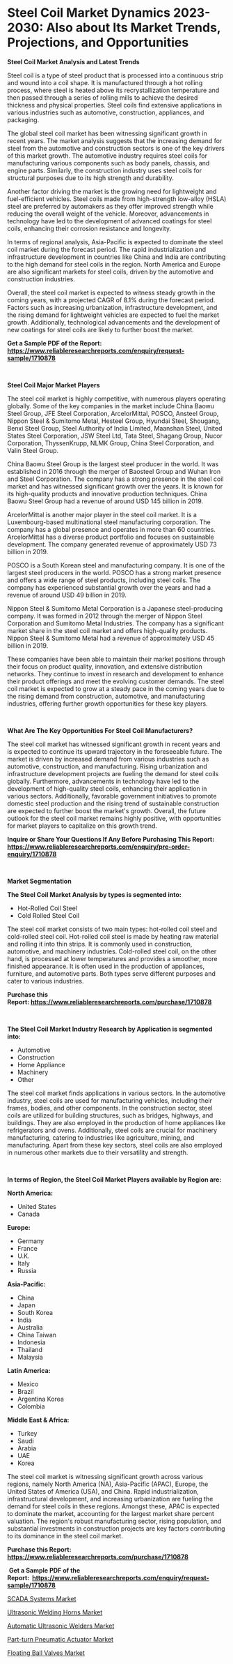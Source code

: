 <p><h1>Steel Coil Market Dynamics 2023-2030: Also about Its Market Trends, Projections, and Opportunities</h1></p><p><strong>Steel Coil Market Analysis and Latest Trends</strong></p>
<p><p>Steel coil is a type of steel product that is processed into a continuous strip and wound into a coil shape. It is manufactured through a hot rolling process, where steel is heated above its recrystallization temperature and then passed through a series of rolling mills to achieve the desired thickness and physical properties. Steel coils find extensive applications in various industries such as automotive, construction, appliances, and packaging.</p><p>The global steel coil market has been witnessing significant growth in recent years. The market analysis suggests that the increasing demand for steel from the automotive and construction sectors is one of the key drivers of this market growth. The automotive industry requires steel coils for manufacturing various components such as body panels, chassis, and engine parts. Similarly, the construction industry uses steel coils for structural purposes due to its high strength and durability.</p><p>Another factor driving the market is the growing need for lightweight and fuel-efficient vehicles. Steel coils made from high-strength low-alloy (HSLA) steel are preferred by automakers as they offer improved strength while reducing the overall weight of the vehicle. Moreover, advancements in technology have led to the development of advanced coatings for steel coils, enhancing their corrosion resistance and longevity.</p><p>In terms of regional analysis, Asia-Pacific is expected to dominate the steel coil market during the forecast period. The rapid industrialization and infrastructure development in countries like China and India are contributing to the high demand for steel coils in the region. North America and Europe are also significant markets for steel coils, driven by the automotive and construction industries.</p><p>Overall, the steel coil market is expected to witness steady growth in the coming years, with a projected CAGR of 8.1% during the forecast period. Factors such as increasing urbanization, infrastructure development, and the rising demand for lightweight vehicles are expected to fuel the market growth. Additionally, technological advancements and the development of new coatings for steel coils are likely to further boost the market.</p></p>
<p><strong>Get a Sample PDF of the Report:&nbsp; <a href="https://www.reliableresearchreports.com/enquiry/request-sample/1710878">https://www.reliableresearchreports.com/enquiry/request-sample/1710878</a></strong></p>
<p>&nbsp;</p>
<p><strong>Steel Coil Major Market Players</strong></p>
<p><p>The steel coil market is highly competitive, with numerous players operating globally. Some of the key companies in the market include China Baowu Steel Group, JFE Steel Corporation, ArcelorMittal, POSCO, Ansteel Group, Nippon Steel & Sumitomo Metal, Hesteel Group, Hyundai Steel, Shougang, Benxi Steel Group, Steel Authority of India Limited, Maanshan Steel, United States Steel Corporation, JSW Steel Ltd, Tata Steel, Shagang Group, Nucor Corporation, ThyssenKrupp, NLMK Group, China Steel Corporation, and Valin Steel Group.</p><p>China Baowu Steel Group is the largest steel producer in the world. It was established in 2016 through the merger of Baosteel Group and Wuhan Iron and Steel Corporation. The company has a strong presence in the steel coil market and has witnessed significant growth over the years. It is known for its high-quality products and innovative production techniques. China Baowu Steel Group had a revenue of around USD 145 billion in 2019.</p><p>ArcelorMittal is another major player in the steel coil market. It is a Luxembourg-based multinational steel manufacturing corporation. The company has a global presence and operates in more than 60 countries. ArcelorMittal has a diverse product portfolio and focuses on sustainable development. The company generated revenue of approximately USD 73 billion in 2019.</p><p>POSCO is a South Korean steel and manufacturing company. It is one of the largest steel producers in the world. POSCO has a strong market presence and offers a wide range of steel products, including steel coils. The company has experienced substantial growth over the years and had a revenue of around USD 49 billion in 2019.</p><p>Nippon Steel & Sumitomo Metal Corporation is a Japanese steel-producing company. It was formed in 2012 through the merger of Nippon Steel Corporation and Sumitomo Metal Industries. The company has a significant market share in the steel coil market and offers high-quality products. Nippon Steel & Sumitomo Metal had a revenue of approximately USD 45 billion in 2019.</p><p>These companies have been able to maintain their market positions through their focus on product quality, innovation, and extensive distribution networks. They continue to invest in research and development to enhance their product offerings and meet the evolving customer demands. The steel coil market is expected to grow at a steady pace in the coming years due to the rising demand from construction, automotive, and manufacturing industries, offering further growth opportunities for these key players.</p></p>
<p>&nbsp;</p>
<p><strong>What Are The Key Opportunities For Steel Coil Manufacturers?</strong></p>
<p><p>The steel coil market has witnessed significant growth in recent years and is expected to continue its upward trajectory in the foreseeable future. The market is driven by increased demand from various industries such as automotive, construction, and manufacturing. Rising urbanization and infrastructure development projects are fueling the demand for steel coils globally. Furthermore, advancements in technology have led to the development of high-quality steel coils, enhancing their application in various sectors. Additionally, favorable government initiatives to promote domestic steel production and the rising trend of sustainable construction are expected to further boost the market's growth. Overall, the future outlook for the steel coil market remains highly positive, with opportunities for market players to capitalize on this growth trend.</p></p>
<p><strong>Inquire or Share Your Questions If Any Before Purchasing This Report: <a href="https://www.reliableresearchreports.com/enquiry/pre-order-enquiry/1710878">https://www.reliableresearchreports.com/enquiry/pre-order-enquiry/1710878</a></strong></p>
<p>&nbsp;</p>
<p><strong>Market Segmentation</strong></p>
<p><strong>The Steel Coil Market Analysis by types is segmented into:</strong></p>
<p><ul><li>Hot-Rolled Coil Steel</li><li>Cold Rolled Steel Coil</li></ul></p>
<p><p>The steel coil market consists of two main types: hot-rolled coil steel and cold-rolled steel coil. Hot-rolled coil steel is made by heating raw material and rolling it into thin strips. It is commonly used in construction, automotive, and machinery industries. Cold-rolled steel coil, on the other hand, is processed at lower temperatures and provides a smoother, more finished appearance. It is often used in the production of appliances, furniture, and automotive parts. Both types serve different purposes and cater to various industries.</p></p>
<p><strong>Purchase this Report:&nbsp;<a href="https://www.reliableresearchreports.com/purchase/1710878">https://www.reliableresearchreports.com/purchase/1710878</a></strong></p>
<p>&nbsp;</p>
<p><strong>The Steel Coil Market Industry Research by Application is segmented into:</strong></p>
<p><ul><li>Automotive</li><li>Construction</li><li>Home Appliance</li><li>Machinery</li><li>Other</li></ul></p>
<p><p>The steel coil market finds applications in various sectors. In the automotive industry, steel coils are used for manufacturing vehicles, including their frames, bodies, and other components. In the construction sector, steel coils are utilized for building structures, such as bridges, highways, and buildings. They are also employed in the production of home appliances like refrigerators and ovens. Additionally, steel coils are crucial for machinery manufacturing, catering to industries like agriculture, mining, and manufacturing. Apart from these key sectors, steel coils are also employed in numerous other markets due to their versatility and strength.</p></p>
<p>&nbsp;</p>
<p><strong>In terms of Region, the Steel Coil Market Players available by Region are:</strong></p>
<p>
    <p> <strong> North America: </strong>
        <ul>
            <li>United States</li>
            <li>Canada</li>
        </ul>
        </p> 
    <p> <strong> Europe: </strong>
        <ul>
            <li>Germany</li>
            <li>France</li>
            <li>U.K.</li>
            <li>Italy</li>
            <li>Russia</li>
        </ul>
        </p> 
    <p> <strong> Asia-Pacific: </strong>
        <ul>
            <li>China</li>
            <li>Japan</li>
            <li>South Korea</li>
            <li>India</li>
            <li>Australia</li>
            <li>China Taiwan</li>
            <li>Indonesia</li>
            <li>Thailand</li>
            <li>Malaysia</li>
        </ul>
        </p> 
    <p> <strong> Latin America: </strong>
        <ul>
            <li>Mexico</li>
            <li>Brazil</li>
            <li>Argentina Korea</li>
            <li>Colombia</li>
        </ul>
        </p> 
    <p> <strong> Middle East & Africa: </strong>
        <ul>
            <li>Turkey</li>
            <li>Saudi</li>
            <li>Arabia</li>
            <li>UAE</li>
            <li>Korea</li>
        </ul>
    </p>
    </p>
<p><p>The steel coil market is witnessing significant growth across various regions, namely North America (NA), Asia-Pacific (APAC), Europe, the United States of America (USA), and China. Rapid industrialization, infrastructural development, and increasing urbanization are fueling the demand for steel coils in these regions. Amongst these, APAC is expected to dominate the market, accounting for the largest market share percent valuation. The region's robust manufacturing sector, rising population, and substantial investments in construction projects are key factors contributing to its dominance in the steel coil market.</p></p>
<p><strong>Purchase this Report: <a href="https://www.reliableresearchreports.com/purchase/1710878">https://www.reliableresearchreports.com/purchase/1710878</a></strong></p>
<p>&nbsp;<strong>Get a Sample PDF of the Report:&nbsp;&nbsp;<a href="https://www.reliableresearchreports.com/enquiry/request-sample/1710878">https://www.reliableresearchreports.com/enquiry/request-sample/1710878</a></strong></p>
<p><strong></strong></p>
<p><p><a href="https://medium.com/@hesterorn1944/scada-systems-market-analysis-its-cagr-market-segmentation-and-global-industry-overview-5d65876dddb8">SCADA Systems Market</a></p><p><a href="https://medium.com/@tobyyundt2023/ultrasonic-welding-horns-market-furnishes-information-on-market-share-market-trends-and-market-ccd8d94b012a">Ultrasonic Welding Horns Market</a></p><p><a href="https://medium.com/@ruthgaylord1929/automatic-ultrasonic-welders-market-competitive-analysis-market-trends-and-forecast-to-2030-d730a35bf659">Automatic Ultrasonic Welders Market</a></p><p><a href="https://medium.com/@kimzemlak1955/part-turn-pneumatic-actuator-market-report-reveals-the-latest-trends-and-growth-opportunities-of-a78a1bccd472">Part-turn Pneumatic Actuator Market</a></p><p><a href="https://medium.com/@carrolltorp/floating-ball-valves-nbsp-market-focuses-on-market-share-size-and-projected-forecast-till-2030-73fa5adc34a8">Floating Ball Valves Market</a></p></p>